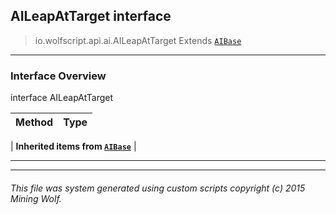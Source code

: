 ## AILeapAtTarget __interface__

>io.wolfscript.api.ai.AILeapAtTarget
>Extends [`AIBase`](AIBase.md)

---

### Interface Overview

interface AILeapAtTarget

Method | Type   
--- | :--- 
 |
__Inherited items from [`AIBase`](AIBase.md)__ |





---



---


###### This file was system generated using custom scripts copyright (c) 2015 Mining Wolf.
	

